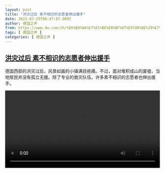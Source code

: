 ```yaml
---
layout: post
title: "洪灾过后 素不相识的志愿者伸出援手"
date: 2021-07-25T08:47:07.000Z
author: 德国之声
from: https://www.dw.com/zh/%E6%B4%AA%E7%81%BE%E8%BF%87%E5%90%8E%20%E7%B4%A0%E4%B8%8D%E7%9B%B8%E8%AF%86%E7%9A%84%E5%BF%97%E6%84%BF%E8%80%85%E4%BC%B8%E5%87%BA%E6%8F%B4%E6%89%8B/a-58614239
tags: [ 德国之声 ]
categories: [ 德国之声 ]
---
```

<!--1627202827000-->
[洪灾过后 素不相识的志愿者伸出援手](https://www.dw.com/zh/%E6%B4%AA%E7%81%BE%E8%BF%87%E5%90%8E%20%E7%B4%A0%E4%B8%8D%E7%9B%B8%E8%AF%86%E7%9A%84%E5%BF%97%E6%84%BF%E8%80%85%E4%BC%B8%E5%87%BA%E6%8F%B4%E6%89%8B/a-58614239)
------

<div>
<p>德国西部的洪灾过后，风景如画的小镇满目疮痍。不过，面对堆积成山的废墟，当地居民并没有孤立无援。除了专业的救灾队伍，许多素不相识的志愿者也伸出援手。</small></p><video src="https://tvdownloaddw-a.akamaihd.net/Events/mp4/vdt_zh/2021/bchi210723_001_a2984solidaritaet_sd.mp4" controls style="width:100%"></video>
</div>
